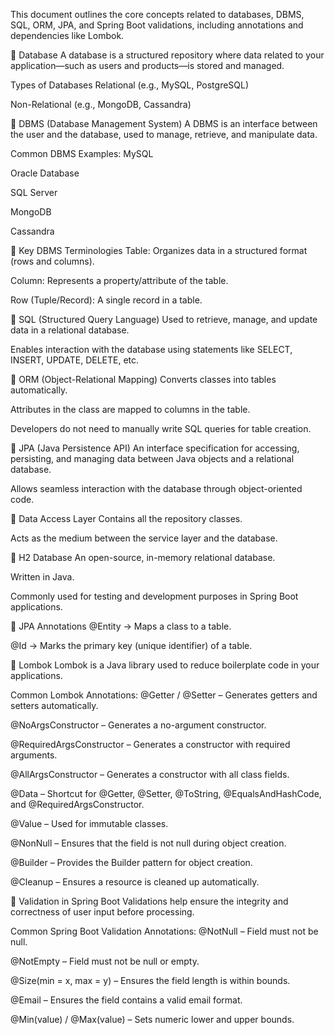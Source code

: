 This document outlines the core concepts related to databases, DBMS, SQL, ORM, JPA, and Spring Boot validations, including annotations and dependencies like Lombok.

🔹 Database
A database is a structured repository where data related to your application—such as users and products—is stored and managed.

Types of Databases
Relational (e.g., MySQL, PostgreSQL)

Non-Relational (e.g., MongoDB, Cassandra)

🔹 DBMS (Database Management System)
A DBMS is an interface between the user and the database, used to manage, retrieve, and manipulate data.

Common DBMS Examples:
MySQL

Oracle Database

SQL Server

MongoDB

Cassandra

🔹 Key DBMS Terminologies
Table: Organizes data in a structured format (rows and columns).

Column: Represents a property/attribute of the table.

Row (Tuple/Record): A single record in a table.

🔹 SQL (Structured Query Language)
Used to retrieve, manage, and update data in a relational database.

Enables interaction with the database using statements like SELECT, INSERT, UPDATE, DELETE, etc.

🔹 ORM (Object-Relational Mapping)
Converts classes into tables automatically.

Attributes in the class are mapped to columns in the table.

Developers do not need to manually write SQL queries for table creation.

🔹 JPA (Java Persistence API)
An interface specification for accessing, persisting, and managing data between Java objects and a relational database.

Allows seamless interaction with the database through object-oriented code.

🔹 Data Access Layer
Contains all the repository classes.

Acts as the medium between the service layer and the database.

🔹 H2 Database
An open-source, in-memory relational database.

Written in Java.

Commonly used for testing and development purposes in Spring Boot applications.

🔹 JPA Annotations
@Entity → Maps a class to a table.

@Id → Marks the primary key (unique identifier) of a table.

🔹 Lombok
Lombok is a Java library used to reduce boilerplate code in your applications.

Common Lombok Annotations:
@Getter / @Setter – Generates getters and setters automatically.

@NoArgsConstructor – Generates a no-argument constructor.

@RequiredArgsConstructor – Generates a constructor with required arguments.

@AllArgsConstructor – Generates a constructor with all class fields.

@Data – Shortcut for @Getter, @Setter, @ToString, @EqualsAndHashCode, and @RequiredArgsConstructor.

@Value – Used for immutable classes.

@NonNull – Ensures that the field is not null during object creation.

@Builder – Provides the Builder pattern for object creation.

@Cleanup – Ensures a resource is cleaned up automatically.

🔹 Validation in Spring Boot
Validations help ensure the integrity and correctness of user input before processing.

Common Spring Boot Validation Annotations:
@NotNull – Field must not be null.

@NotEmpty – Field must not be null or empty.

@Size(min = x, max = y) – Ensures the field length is within bounds.

@Email – Ensures the field contains a valid email format.

@Min(value) / @Max(value) – Sets numeric lower and upper bounds.
